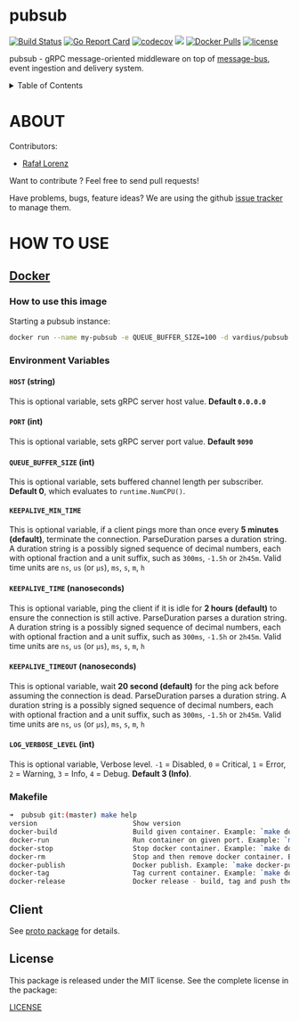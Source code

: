 # pubsub

[![Build Status](https://travis-ci.org/vardius/pubsub.svg?branch=master)](https://travis-ci.org/vardius/pubsub)
[![Go Report Card](https://goreportcard.com/badge/github.com/vardius/pubsub)](https://goreportcard.com/report/github.com/vardius/pubsub)
[![codecov](https://codecov.io/gh/vardius/pubsub/branch/master/graph/badge.svg)](https://codecov.io/gh/vardius/pubsub)
[![](https://godoc.org/github.com/vardius/pubsub?status.svg)](http://godoc.org/github.com/vardius/pubsub)
[![Docker Pulls](https://img.shields.io/docker/pulls/vardius/pubsub.svg)](https://hub.docker.com/r/vardius/pubsub/)
[![license](https://img.shields.io/github/license/mashape/apistatus.svg)](https://github.com/vardius/pubsub/blob/master/LICENSE.md)

pubsub - gRPC message-oriented middleware on top of [message-bus](https://github.com/vardius/message-bus), event ingestion and delivery system.

<details>
  <summary>Table of Contents</summary>

<!-- toc -->
- [About](#about)
- [How to use](#how-to-use)
  - [Docker](#docker)
    - [How to use this image](#how-to-use-this-image)
    - [Environment Variables](#environment-variables)
    - [Makefile](#makefile)
  - [Client](https://github.com/vardius/pubsub/tree/master/proto#client)
    - [Use in your Go project](https://github.com/vardius/pubsub/tree/master/proto#use-in-your-go-project)
      - [Publish](https://github.com/vardius/pubsub/tree/master/proto#publish)
      - [Subscribe](https://github.com/vardius/pubsub/tree/master/proto#subscribe)
  - [Protocol Buffers](https://github.com/vardius/pubsub/tree/master/proto#protocol-buffers)
  - [Generating client and server code](https://github.com/vardius/pubsub/tree/master/proto#generating-client-and-server-code)
<!-- tocstop -->
</details>

# ABOUT

Contributors:

- [Rafał Lorenz](http://rafallorenz.com)

Want to contribute ? Feel free to send pull requests!

Have problems, bugs, feature ideas?
We are using the github [issue tracker](https://github.com/vardius/pubsub/issues) to manage them.

# HOW TO USE

## [Docker](https://hub.docker.com/r/vardius/pubsub)

### How to use this image

Starting a pubsub instance:

```bash
docker run --name my-pubsub -e QUEUE_BUFFER_SIZE=100 -d vardius/pubsub:tag
```

### Environment Variables

#### `HOST` (string)

This is optional variable, sets gRPC server host value. **Default `0.0.0.0`**

#### `PORT` (int)

This is optional variable, sets gRPC server port value. **Default `9090`**

#### `QUEUE_BUFFER_SIZE` (int)

This is optional variable, sets buffered channel length per subscriber. **Default 0**, which evaluates to `runtime.NumCPU()`.

#### `KEEPALIVE_MIN_TIME`

This is optional variable, if a client pings more than once every **5 minutes (default)**, terminate the connection.
ParseDuration parses a duration string. A duration string is a possibly signed sequence of decimal numbers, each with optional fraction and a unit suffix, such as `300ms`, `-1.5h` or `2h45m`. Valid time units are `ns`, `us` (or `µs`), `ms`, `s`, `m`, `h`

#### `KEEPALIVE_TIME` (nanoseconds)

This is optional variable, ping the client if it is idle for **2 hours (default)** to ensure the connection is still active.
ParseDuration parses a duration string. A duration string is a possibly signed sequence of decimal numbers, each with optional fraction and a unit suffix, such as `300ms`, `-1.5h` or `2h45m`. Valid time units are `ns`, `us` (or `µs`), `ms`, `s`, `m`, `h`

#### `KEEPALIVE_TIMEOUT` (nanoseconds)

This is optional variable, wait **20 second (default)** for the ping ack before assuming the connection is dead.
ParseDuration parses a duration string. A duration string is a possibly signed sequence of decimal numbers, each with optional fraction and a unit suffix, such as `300ms`, `-1.5h` or `2h45m`. Valid time units are `ns`, `us` (or `µs`), `ms`, `s`, `m`, `h`

#### `LOG_VERBOSE_LEVEL` (int)

This is optional variable, Verbose level. `-1` = Disabled, `0` = Critical, `1` = Error, `2` = Warning, `3` = Info, `4` = Debug. **Default 3 (Info)**.

### Makefile

```sh
➜  pubsub git:(master) make help
version                        Show version
docker-build                   Build given container. Example: `make docker-build`
docker-run                     Run container on given port. Example: `make docker-run PORT=9090`
docker-stop                    Stop docker container. Example: `make docker-stop`
docker-rm                      Stop and then remove docker container. Example: `make docker-rm`
docker-publish                 Docker publish. Example: `make docker-publish REGISTRY=https://your-registry.com`
docker-tag                     Tag current container. Example: `make docker-tag REGISTRY=https://your-registry.com`
docker-release                 Docker release - build, tag and push the container. Example: `make docker-release REGISTRY=https://your-registry.com`
```

## Client

See [proto package](https://github.com/vardius/pubsub/blob/master/proto) for details.

## License

This package is released under the MIT license. See the complete license in the package:

[LICENSE](LICENSE.md)
